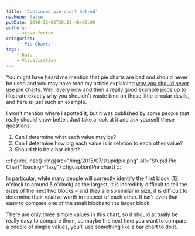 ```yaml
---
title: 'Continued pie chart hatred'
navMenu: false
pubDate: 2010-12-02T20:11:46+00:00
authors:
    - steve-fenton
categories:
    - 'Pie Charts'
tags:
    - Data
    - Visualisation
---
```


You might have heard me mention that pie charts are bad and should never be used and you may have read my article explaining [why you should never use pie charts](/blog/2009/04/pie-charts-are-bad/). Well, every now and then a really good example pops up to illustrate exactly why you shouldn't waste time on those little circular devils, and here is just such an example.

I won't mention where I spotted it, but it was published by some people that really should know better. Just take a look at it and ask yourself these questions.

1. Can I determine what each value may be?
2. Can I determine how big each value is in relation to each other value?
3. Should this be a bar chart?

:::figure{.inset}
:img{src="/img/2015/07/stupidpie.png" alt="Stupid Pie Chart" loading="lazy"}
::figcaption[Pie chart]
:::

In particular, while many people will correctly identify the first block (12 o'clock to around 5 o'clock) as the largest, it is incredibly difficult to tell the sizes of the next two blocks – and they are so similar in size, it is difficult to determine their relative worth in respect of each other. It isn't even that easy to compare one of the small blocks to the larger block.

There are only three simple values in this chart, so it should actually be really easy to compare them, so maybe the next time you want to compare a couple of simple values, you'll use something like a bar chart to do it.
